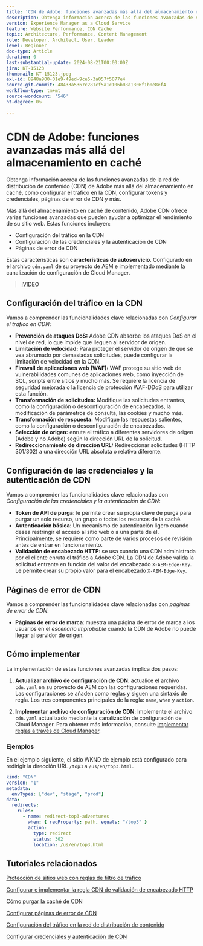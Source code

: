 ```yaml
---
title: 'CDN de Adobe: funciones avanzadas más allá del almacenamiento en caché'
description: Obtenga información acerca de las funciones avanzadas de Adobe CDN más allá del almacenamiento en caché, como configurar el tráfico en la CDN, configurar tokens y credenciales, páginas de error de CDN y más.
version: Experience Manager as a Cloud Service
feature: Website Performance, CDN Cache
topic: Architecture, Performance, Content Management
role: Developer, Architect, User, Leader
level: Beginner
doc-type: Article
duration: 0
last-substantial-update: 2024-08-21T00:00:00Z
jira: KT-15123
thumbnail: KT-15123.jpeg
exl-id: 8948a900-01e9-49ed-9ce5-3a057f5077e4
source-git-commit: 48433a5367c281cf5a1c106b08a1306f1b0e8ef4
workflow-type: tm+mt
source-wordcount: '546'
ht-degree: 0%

---
```


# CDN de Adobe: funciones avanzadas más allá del almacenamiento en caché

Obtenga información acerca de las funciones avanzadas de la red de distribución de contenido (CDN) de Adobe más allá del almacenamiento en caché, como configurar el tráfico en la CDN, configurar tokens y credenciales, páginas de error de CDN y más.

Más allá del almacenamiento en caché de contenido, Adobe CDN ofrece varias funciones avanzadas que pueden ayudar a optimizar el rendimiento de su sitio web. Estas funciones incluyen:

- Configuración del tráfico en la CDN
- Configuración de las credenciales y la autenticación de CDN
- Páginas de error de CDN

Estas características son **características de autoservicio**. Configurado en el archivo `cdn.yaml` de su proyecto de AEM e implementado mediante la canalización de configuración de Cloud Manager.

>[!VIDEO](https://video.tv.adobe.com/v/3440272?quality=12&learn=on&captions=spa)

## Configuración del tráfico en la CDN

Vamos a comprender las funcionalidades clave relacionadas con _Configurar el tráfico en CDN_:

- **Prevención de ataques DoS:** Adobe CDN absorbe los ataques DoS en el nivel de red, lo que impide que lleguen al servidor de origen.
- **Limitación de velocidad:** Para proteger el servidor de origen de que se vea abrumado por demasiadas solicitudes, puede configurar la limitación de velocidad en la CDN.
- **Firewall de aplicaciones web (WAF):** WAF protege su sitio web de vulnerabilidades comunes de aplicaciones web, como inyección de SQL, scripts entre sitios y mucho más. Se requiere la licencia de seguridad mejorada o la licencia de protección WAF-DDoS para utilizar esta función.
- **Transformación de solicitudes:** Modifique las solicitudes entrantes, como la configuración o desconfiguración de encabezados, la modificación de parámetros de consulta, las cookies y mucho más.
- **Transformación de respuesta:** Modifique las respuestas salientes, como la configuración o desconfiguración de encabezados.
- **Selección de origen:** enrute el tráfico a diferentes servidores de origen (Adobe y no Adobe) según la dirección URL de la solicitud.
- **Redireccionamiento de dirección URL:** Redireccionar solicitudes (HTTP 301/302) a una dirección URL absoluta o relativa diferente.

## Configuración de las credenciales y la autenticación de CDN

Vamos a comprender las funcionalidades clave relacionadas con _Configuración de las credenciales y la autenticación de CDN_:

- **Token de API de purga**: le permite crear su propia clave de purga para purgar un solo recurso, un grupo o todos los recursos de la caché.
- **Autenticación básica**: Un mecanismo de autenticación ligero cuando desea restringir el acceso al sitio web o a una parte de él. Principalmente, se requiere como parte de varios procesos de revisión antes de entrar en funcionamiento.
- **Validación de encabezado HTTP**: se usa cuando una CDN administrada por el cliente enruta el tráfico a Adobe CDN. La CDN de Adobe valida la solicitud entrante en función del valor del encabezado `X-AEM-Edge-Key`. Le permite crear su propio valor para el encabezado `X-AEM-Edge-Key`.

## Páginas de error de CDN

Vamos a comprender las funcionalidades clave relacionadas con _páginas de error de CDN_:

- **Páginas de error de marca**: muestra una página de error de marca a los usuarios en el _escenario improbable_ cuando la CDN de Adobe no puede llegar al servidor de origen.

## Cómo implementar

La implementación de estas funciones avanzadas implica dos pasos:

1. **Actualizar archivo de configuración de CDN**: actualice el archivo `cdn.yaml` en su proyecto de AEM con las configuraciones requeridas. Las configuraciones se añaden como reglas y siguen una sintaxis de regla. Los tres componentes principales de la regla: `name`, `when` y `action`.

2. **Implementar archivo de configuración de CDN**: Implemente el archivo `cdn.yaml` actualizado mediante la canalización de configuración de Cloud Manager. Para obtener más información, consulte [Implementar reglas a través de Cloud Manager](https://experienceleague.adobe.com/es/docs/experience-manager-learn/cloud-service/security/traffic-filter-and-waf-rules/how-to-setup#deploy-rules-through-cloud-manager).

### Ejemplos

En el ejemplo siguiente, el sitio WKND de ejemplo está configurado para redirigir la dirección URL `/top3` a `/us/en/top3.html`.

```yaml
kind: "CDN"
version: "1"
metadata:
  envTypes: ["dev", "stage", "prod"]
data:
  redirects:
    rules:
      - name: redirect-top3-adventures
        when: { reqProperty: path, equals: "/top3" }
        action:
          type: redirect
          status: 302
          location: /us/en/top3.html
```

## Tutoriales relacionados

[Protección de sitios web con reglas de filtro de tráfico](https://experienceleague.adobe.com/es/docs/experience-manager-learn/cloud-service/security/traffic-filter-and-waf-rules/overview)

[Configurar e implementar la regla CDN de validación de encabezado HTTP](https://experienceleague.adobe.com/es/docs/experience-manager-learn/cloud-service/content-delivery/custom-domain-names-with-customer-managed-cdn#configure-and-deploy-http-header-validation-cdn-rule)

[Cómo purgar la caché de CDN](https://experienceleague.adobe.com/es/docs/experience-manager-learn/cloud-service/caching/how-to/purge-cache)

[Configurar páginas de error de CDN](https://experienceleague.adobe.com/es/docs/experience-manager-learn/cloud-service/content-delivery/custom-error-pages#cdn-error-pages)

[Configuración del tráfico en la red de distribución de contenido](https://experienceleague.adobe.com/es/docs/experience-manager-cloud-service/content/implementing/content-delivery/cdn-configuring-traffic#client-side-redirectors)

[Configurar credenciales y autenticación de CDN](https://experienceleague.adobe.com/es/docs/experience-manager-cloud-service/content/implementing/content-delivery/cdn-credentials-authentication)

